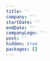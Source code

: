 ```yaml
---
title: ''
company: ''
startDate: ''
endDate: ''
companyLogo: ''
post: ''
hidden: true
packages: []
---
```

